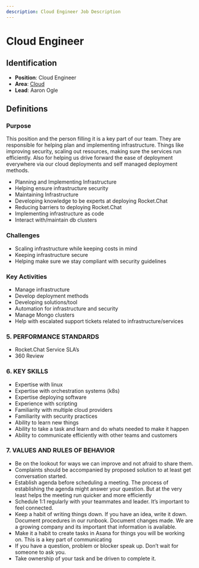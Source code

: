 ```yaml
---
description: Cloud Engineer Job Description
---
```


# Cloud Engineer

## Identification

* **Position**: Cloud Engineer
* **Area**: [Cloud](../../../../product-1/cloud.md)
* **Lead**: Aaron Ogle

## Definitions

### Purpose

This position and the person filling it is a key part of our team. They are responsible for helping plan and implementing infrastructure. Things like improving security, scaling out resources, making sure the services run efficiently. Also for helping us drive forward the ease of deployment everywhere via our cloud deployments and self managed deployment methods.

* Planning and Implementing Infrastructure
* Helping ensure infrastructure security
* Maintaining Infrastructure
* Developing knowledge to be experts at deploying Rocket.Chat
* Reducing barriers to deploying Rocket.Chat
* Implementing infrastructure as code
* Interact with/maintain db clusters

### Challenges

* Scaling infrastructure while keeping costs in mind
* Keeping infrastructure secure
* Helping make sure we stay compliant with security guidelines

### Key Activities

* Manage infrastructure
* Develop deployment methods
* Developing solutions/tool
* Automation for infrastructure and security
* Manage Mongo clusters
* Help with escalated support tickets related to infrastructure/services

### 5. PERFORMANCE STANDARDS

* Rocket.Chat Service SLA’s
* 360 Review

### 6. KEY SKILLS

* Expertise with linux
* Expertise with orchestration systems \(k8s\)
* Expertise deploying software
* Experience with scripting
* Familiarity with multiple cloud providers
* Familiarity with security practices
* Ability to learn new things
* Ability to take a task and learn and do whats needed to make it happen
* Ability to communicate efficiently with other teams and customers

### 7. VALUES AND RULES OF BEHAVIOR

* Be on the lookout for ways we can improve and not afraid to share them.
* Complaints should be accompanied by proposed solution to at least get conversation started.
* Establish agenda before scheduling a meeting.  The process of establishing the agenda might answer your question.  But at the very least helps the meeting run quicker and more efficiently
* Schedule 1:1 regularly with your teammates and leader.  It’s important to feel connected.
* Keep a habit of writing things down. If you have an idea, write it down.  Document procedures in our runbook.  Document changes made.  We are a growing company and its important that information is available.
* Make it a habit to create tasks in Asana for things you will be working on.  This is a key part of communicating
* If you have a question, problem or blocker speak up.  Don’t wait for someone to ask you.
* Take ownership of your task and be driven to complete it.

